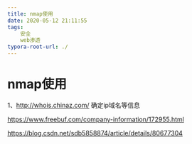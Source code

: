 ```yaml
---
title: nmap使用
date: 2020-05-12 21:11:55
tags:
	安全
    web渗透
typora-root-url: ./
---
```


# nmap使用

1、http://whois.chinaz.com/  确定ip域名等信息



https://www.freebuf.com/company-information/172955.html

https://blog.csdn.net/sdb5858874/article/details/80677304